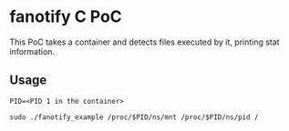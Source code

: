 # fanotify C PoC

This PoC takes a container and detects files executed by it, printing stat information.

## Usage

```console
PID=<PID 1 in the container>

sudo ./fanotify_example /proc/$PID/ns/mnt /proc/$PID/ns/pid /
```
